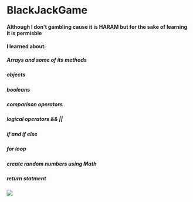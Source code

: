 # BlackJackGame
#### Although I don't gambling cause it is HARAM but for the sake of learning it is permisble
#### I learned about:
##### Arrays and some of its methods
##### objects
##### booleans
##### comparison operators
##### logical operators &&   ||
##### if and if else
##### for loop
##### create random numbers using Math
##### return statment


<img src="https://user-images.githubusercontent.com/60510323/209205743-91f06339-381f-431b-a315-42ac8df025bc.png">
